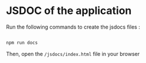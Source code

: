 # JSDOC of the application

Run the following commands to create the jsdocs files :

```sh

npm run docs

```

Then, open the `/jsdocs/index.html` file in your browser
